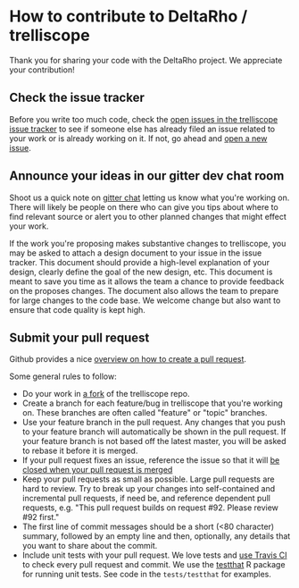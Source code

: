 How to contribute to DeltaRho / trelliscope
==========================================

Thank you for sharing your code with the DeltaRho project. We appreciate your contribution!

## Check the issue tracker

Before you write too much code, check the [open issues in the trelliscope issue tracker](https://github.com/delta-rho/trelliscope/issues?state=open)
to see if someone else has already filed an issue related to your work or is already working on it. If not, go ahead and
[open a new issue](https://github.com/delta-rho/trelliscope/issues/new).

## Announce your ideas in our gitter dev chat room

Shoot us a quick note on [gitter chat](https://gitter.im/delta-rho/dev) letting
us know what you're working on. There will likely be people on there who can give
you tips about where to find relevant source or alert you to other planned
changes that might effect your work.

If the work you're proposing makes substantive changes to trelliscope, you may be asked to attach a design document
to your issue in the issue tracker. This document should provide a high-level explanation of your design, clearly define the goal
of the new design, etc. This document is meant to save you time
as it allows the team a chance to provide feedback on the proposes changes. The document also allows the team to prepare for large changes to the code
base. We welcome change but also want to ensure that code quality is kept high.

## Submit your pull request

Github provides a nice [overview on how to create a pull request](https://help.github.com/articles/creating-a-pull-request).

Some general rules to follow:

* Do your work in [a fork](https://help.github.com/articles/fork-a-repo) of the trelliscope repo.
* Create a branch for each feature/bug in trelliscope that you're working on. These branches are often called "feature"
or "topic" branches.
* Use your feature branch in the pull request. Any changes that you push to your feature branch will automatically
be shown in the pull request.  If your feature branch is not based off the latest master, you will be asked to rebase
it before it is merged.
* If your pull request fixes an issue, reference the issue so that it will [be closed when your pull request is merged](https://github.com/blog/1506-closing-issues-via-pull-requests)
* Keep your pull requests as small as possible. Large pull requests are hard to review. Try to break up your changes
into self-contained and incremental pull requests, if need be, and reference dependent pull requests, e.g. "This pull
request builds on request #92. Please review #92 first."
* The first line of commit messages should be a short (<80 character) summary, followed by an empty line and then,
optionally, any details that you want to share about the commit.
* Include unit tests with your pull request. We love tests and [use Travis CI](https://travis-ci.org/delta-rho/trelliscope)
to check every pull request and commit.  We use the [testthat](http://adv-r.had.co.nz/Testing.html) R package for running unit tests.  See code in the `tests/testthat` for examples.
